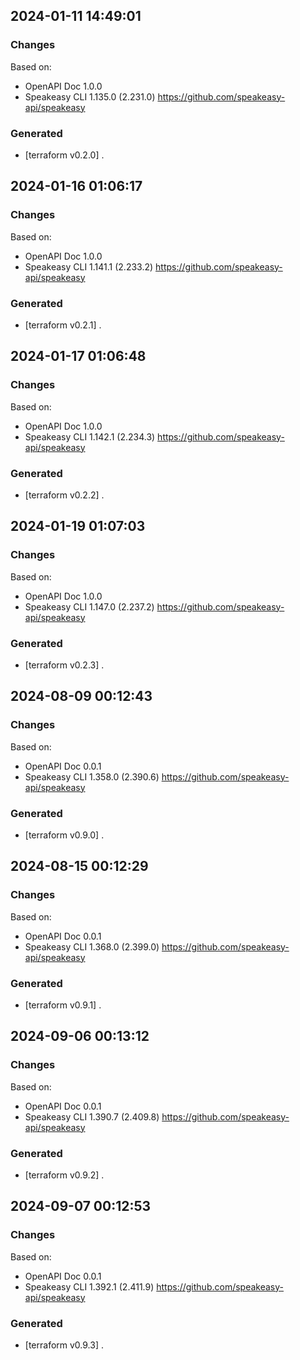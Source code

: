 

## 2024-01-11 14:49:01
### Changes
Based on:
- OpenAPI Doc 1.0.0 
- Speakeasy CLI 1.135.0 (2.231.0) https://github.com/speakeasy-api/speakeasy
### Generated
- [terraform v0.2.0] .

## 2024-01-16 01:06:17
### Changes
Based on:
- OpenAPI Doc 1.0.0 
- Speakeasy CLI 1.141.1 (2.233.2) https://github.com/speakeasy-api/speakeasy
### Generated
- [terraform v0.2.1] .

## 2024-01-17 01:06:48
### Changes
Based on:
- OpenAPI Doc 1.0.0 
- Speakeasy CLI 1.142.1 (2.234.3) https://github.com/speakeasy-api/speakeasy
### Generated
- [terraform v0.2.2] .

## 2024-01-19 01:07:03
### Changes
Based on:
- OpenAPI Doc 1.0.0 
- Speakeasy CLI 1.147.0 (2.237.2) https://github.com/speakeasy-api/speakeasy
### Generated
- [terraform v0.2.3] .

## 2024-08-09 00:12:43
### Changes
Based on:
- OpenAPI Doc 0.0.1 
- Speakeasy CLI 1.358.0 (2.390.6) https://github.com/speakeasy-api/speakeasy
### Generated
- [terraform v0.9.0] .

## 2024-08-15 00:12:29
### Changes
Based on:
- OpenAPI Doc 0.0.1 
- Speakeasy CLI 1.368.0 (2.399.0) https://github.com/speakeasy-api/speakeasy
### Generated
- [terraform v0.9.1] .

## 2024-09-06 00:13:12
### Changes
Based on:
- OpenAPI Doc 0.0.1 
- Speakeasy CLI 1.390.7 (2.409.8) https://github.com/speakeasy-api/speakeasy
### Generated
- [terraform v0.9.2] .

## 2024-09-07 00:12:53
### Changes
Based on:
- OpenAPI Doc 0.0.1 
- Speakeasy CLI 1.392.1 (2.411.9) https://github.com/speakeasy-api/speakeasy
### Generated
- [terraform v0.9.3] .